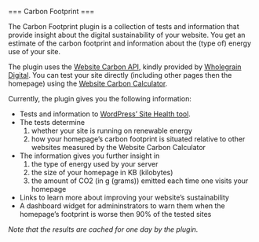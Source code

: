 === Carbon Footprint ===

The Carbon Footprint plugin is a collection of tests and information that provide insight about the digital sustainability of your website. You get an estimate of the carbon footprint and information about the (type of) energy use of your site.

The plugin uses the [Website Carbon API](https://api.websitecarbon.com), kindly provided by [Wholegrain Digital](https://www.wholegraindigital.com).
You can test your site directly (including other pages then the homepage) using the [Website Carbon Calculator](https://www.websitecarbon.com).

Currently, the plugin gives you the following information:

* Tests and information to [WordPress’ Site Health tool](https://wordpress.org/documentation/article/site-health-screen/).
* The tests determine 
    1. whether your site is running on renewable energy
    2. how your homepage’s carbon footprint is situated relative to other websites measured by the Website Carbon Calculator
* The information gives you further insight in 
    1. the type of energy used by your server
    2. the size of your homepage in KB (kilobytes)
    3. the amount of CO2 (in g (grams)) emitted each time one visits your homepage
* Links to learn more about improving your website’s sustainability
* A dashboard widget for admininstrators to warn them when the homepage’s footprint is worse then 90% of the tested sites

*Note that the results are cached for one day by the plugin.*
